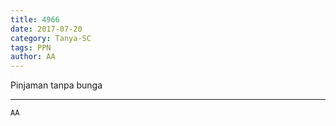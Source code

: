 ```yaml
---
title: 4966
date: 2017-07-20
category: Tanya-SC
tags: PPN
author: AA
---
```


Pinjaman tanpa bunga

---



`AA`
